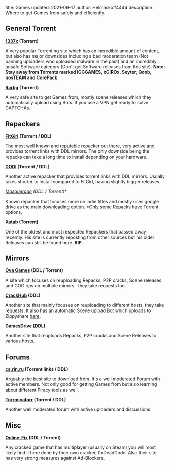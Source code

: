 title: Games
updated: 2021-09-17
author: Helmasko#4444
description: Where to get Games from safely and efficiently.

## General Torrent

**[1337x](https://1337x.to) (Torrent)**

A very popular Torrenting site which has an incredible amount of content, but also has major downsides including a bad moderation team (Not banning uploaders who uploaded malware in the past) and an incredibly unsafe Software category (Don't get Software releases from this site). **Note: Stay away from Torrents marked IGGGAMES, xGIROx, Seyter, Qoob, nosTEAM and CorePack.**

**[Rarbg](https://rarbg.to) (Torrent)**

A very safe site to get Games from, mostly scene releases which they automatically upload using Bots. If you use a VPN get ready to solve CAPTCHAs.

## Repackers

**[FitGirl](https://fitgirl-repacks.site) (Torrent / DDL)**

The most well known and reputable repacker out there, very active and provides torrent links with DDL mirrors. The only downside being the repacks can take a long time to install depending on your hardware.

**[DODI](https://dodi-repacks.site) (Torrent / DDL)**

Another active repacker that provides torrent links with DDL mirrors. Usually takes shorter to install compared to FitGirl, having slightly bigger releases.

**[Masquerade](https://masquerade.site) (DDL / Torrent*)**

Known repacker that focuses more on indie titles and mostly uses google drive as the main downloading option.
*Only some Repacks have Torrent options.

**[Xatab](https://xatab-repack.com) (Torrent)**

One of the oldest and most respected Repackers that passed away recently. His site is currently reposting from other sources but his older Releases can still be found here. **RIP.**

## Mirrors

**[Ova Games](https://ovagames.com) (DDL / Torrent)**

A site which focuses on reuploading Repacks, P2P cracks, Scene releases and GOG rips on multiple mirrors. They take requests too.

**[CrackHub](https://crackhub.site) (DDL)**

Another site that mainly focuses on reuploading to different hosts, they take requests. It also has an automatic Scene upload Bot which uploads to Zippyshare [here](https://scene.crackhub.site).

**[GamesDrive](https://gamesdrive.net) (DDL)**

Another site that reuploads Repacks, P2P cracks and Scene Releases to various hosts.

## Forums

**[cs.rin.ru](https://cs.rin.ru/forum) (Torrent links / DDL)**

Arguably the best site to download from. It's a well moderated Forum with active members. Not only good for getting Games from but also learning about different Piracy tools as well.

**[Torrminatorr](https://forum.torrminatorr.com) (Torrent / DDL)**

Another well moderated forum with active uploaders and discussions.

## Misc

**[Online-Fix](https://online-fix.me) (DDL / Torrent)**

Any cracked game that has multiplayer (usually on Steam) you will most likely find it here done by their own cracker, 0xDeadCode. Also their site has very strong measures against Ad-Blockers.
